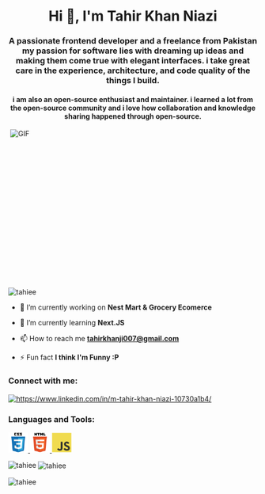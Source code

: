 <h1 align="center">Hi 👋, I'm Tahir Khan Niazi</h1>
<h3 align="center"> A passionate frontend developer and a freelance from Pakistan my passion for software lies with dreaming up ideas and making them come true with elegant interfaces. i take great care in the experience, architecture, and code quality of the things I build.</h3>
  
<h4 align='center'>i am also an open-source enthusiast and maintainer. i learned a lot from the open-source community and i love how collaboration and knowledge sharing happened through open-source.</h4>

  <img align="right" alt="GIF" src="https://github.com/abhisheknaiidu/abhisheknaiidu/blob/master/code.gif?raw=true" width="500" height="320" />

<p align="left"> <img src="https://komarev.com/ghpvc/?username=tahiee&label=Profile%20views&color=0e75b6&style=flat" alt="tahiee" /> </p>


- 🔭 I’m currently working on **Nest Mart & Grocery Ecomerce**

- 🌱 I’m currently learning **Next.JS**

- 📫 How to reach me **tahirkhanji007@gmail.com**

- ⚡ Fun fact **I think I'm Funny :P**

<h3 align="left">Connect with me:</h3>
<p align="left">
<a href="https://linkedin.com/in/https://www.linkedin.com/in/m-tahir-khan-niazi-10730a1b4/" target="blank"><img align="center" src="https://raw.githubusercontent.com/rahuldkjain/github-profile-readme-generator/master/src/images/icons/Social/linked-in-alt.svg" alt="https://www.linkedin.com/in/m-tahir-khan-niazi-10730a1b4/" height="30" width="40" /></a>
</p>

<h3 align="left">Languages and Tools:</h3>
<p align="left"> <a href="https://www.w3schools.com/css/" target="_blank" rel="noreferrer"> <img src="https://raw.githubusercontent.com/devicons/devicon/master/icons/css3/css3-original-wordmark.svg" alt="css3" width="40" height="40"/> </a> <a href="https://www.w3.org/html/" target="_blank" rel="noreferrer"> <img src="https://raw.githubusercontent.com/devicons/devicon/master/icons/html5/html5-original-wordmark.svg" alt="html5" width="40" height="40"/> </a> <a href="https://developer.mozilla.org/en-US/docs/Web/JavaScript" target="_blank" rel="noreferrer"> <img src="https://raw.githubusercontent.com/devicons/devicon/master/icons/javascript/javascript-original.svg" alt="javascript" width="40" height="40"/> </a> </p>

<p><img align="left" src="https://github-readme-stats.vercel.app/api/top-langs?username=tahiee&show_icons=true&locale=en&layout=compact" alt="tahiee" /></p>

<p>&nbsp;<img align="center" src="https://github-readme-stats.vercel.app/api?username=tahiee&show_icons=true&locale=en" alt="tahiee" /></p>

<p><img align="center" src="https://github-readme-streak-stats.herokuapp.com/?user=tahiee&" alt="tahiee" /></p>
